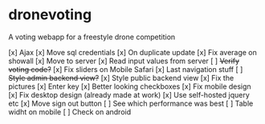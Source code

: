 # dronevoting
A voting webapp for a freestyle drone competition

[x] Ajax
[x] Move sql credentials
[x] On duplicate update
[x] Fix average on showall
[x] Move to server
[x] Read input values from server
[ ] ~~Verify voting code?~~
[x] Fix sliders on Mobile Safari
[x] Last navigation stuff
[ ] ~~Style admin backend view?~~
[x] Style public backend view
[x] Fix the pictures
[x] Enter key
[x] Better looking checkboxes
[x] Fix mobile design
[x] Fix desktop design (already made at work)
[x] Use self-hosted jquery etc
[x] Move sign out button
[ ] See which performance was best
[ ] Table widht on mobile
[ ] Check on android
